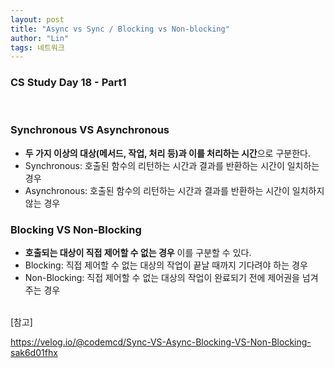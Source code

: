 ```yaml
---
layout: post
title: "Async vs Sync / Blocking vs Non-blocking"
author: "Lin"
tags: 네트워크  
---
```

### CS Study Day 18 - Part1

<br>

### Synchronous VS Asynchronous
- **두 가지 이상의 대상(메서드, 작업, 처리 등)과 이를 처리하는 시간**으로 구분한다.
- Synchronous: 호출된 함수의 리턴하는 시간과 결과를 반환하는 시간이 일치하는 경우
- Asynchronous: 호출된 함수의 리턴하는 시간과 결과를 반환하는 시간이 일치하지 않는 경우
### Blocking VS Non-Blocking
- **호출되는 대상이 직접 제어할 수 없는 경우** 이를 구분할 수 있다.
- Blocking: 직접 제어할 수 없는 대상의 작업이 끝날 때까지 기다려야 하는 경우
- Non-Blocking: 직접 제어할 수 없는 대상의 작업이 완료되기 전에 제어권을 넘겨주는 경우



<br>
[참고]

https://velog.io/@codemcd/Sync-VS-Async-Blocking-VS-Non-Blocking-sak6d01fhx